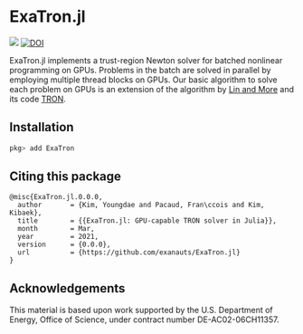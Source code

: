 # ExaTron.jl

[![][build-release-img]][build-url]
[![DOI][doi-img]][doi-url]

ExaTron.jl implements a trust-region Newton solver for batched nonlinear programming on GPUs.
Problems in the batch are solved in parallel by employing multiple thread blocks on GPUs.
Our basic algorithm to solve each problem on GPUs is an extension of the
algorithm by [Lin and More](https://doi.org/10.1137/S1052623498345075)
and its code [TRON](https://www.mcs.anl.gov/~more/tron).

## Installation

```julia
pkg> add ExaTron
```

## Citing this package

```
@misc{ExaTron.jl.0.0.0,
  author       = {Kim, Youngdae and Pacaud, Fran\ccois and Kim, Kibaek},
  title        = {{ExaTron.jl: GPU-capable TRON solver in Julia}},
  month        = Mar,
  year         = 2021,
  version      = {0.0.0},
  url          = {https://github.com/exanauts/ExaTron.jl}
}
```

## Acknowledgements

This material is based upon work supported by the U.S. Department of Energy, Office of Science, under contract number DE-AC02-06CH11357.

[build-release-img]: https://github.com/exanauts/ExaTron.jl/workflows/Run%20tests/badge.svg?branch=main
[build-url]: https://github.com/exanauts/ExaTron.jl/actions?query=workflow
[doi-img]: https://zenodo.org/badge/DOI/10.5281/zenodo.5829757.svg
[doi-url]: https://doi.org/10.5281/zenodo.5829757
